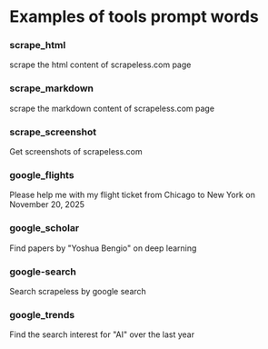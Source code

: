 # Examples of tools prompt words

### scrape_html
scrape the html content of scrapeless.com page

### scrape_markdown
scrape the markdown content of scrapeless.com page

### scrape_screenshot
Get screenshots of scrapeless.com

### google_flights
Please help me with my flight ticket from Chicago to New York on November 20, 2025

### google_scholar
Find papers by "Yoshua Bengio" on deep learning

### google-search
Search scrapeless by google search

### google_trends
Find the search interest for "AI" over the last year
